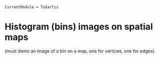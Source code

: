 ```@meta
CurrentModule = TuXartis
```


# Histogram (bins) images on spatial maps  

 (must demo an image of a bin on a map, one for vertices, one for edges) 
 